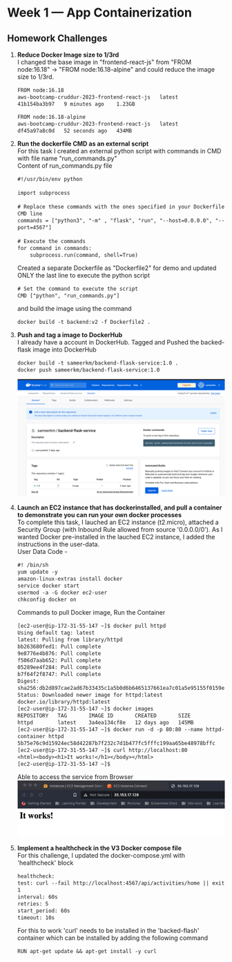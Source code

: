 # Week 1 — App Containerization

## Homework Challenges

1. **Reduce Docker Image size to 1/3rd**  
I changed the base image in "frontend-react-js" from "FROM node:16.18" -> "FROM node:16.18-alpine" and could reduce the image size to 1/3rd.  
    ```
    FROM node:16.18
    aws-bootcamp-cruddur-2023-frontend-react-js   latest             41b154ba3b97   9 minutes ago    1.23GB  
    ```
    ```
    FROM node:16.18-alpine
    aws-bootcamp-cruddur-2023-frontend-react-js   latest             df45a97a8c0d   52 seconds ago   434MB  
    ```
2. **Run the dockerfile CMD as an external script**  
For this task I created an external python script with commands in CMD with file name "run_commands.py"  
Content of run_commands.py file  
    ```
    #!/usr/bin/env python

    import subprocess

    # Replace these commands with the ones specified in your Dockerfile CMD line
    commands = ["python3", "-m" , "flask", "run", "--host=0.0.0.0", "--port=4567"]

    # Execute the commands
    for command in commands:
        subprocess.run(command, shell=True)
    ```
    Created a separate Dockerfile as "Dockerfile2" for demo  and updated ONLY the last line to execute the python script  
    ```
    # Set the command to execute the script
    CMD ["python", "run_commands.py"]
    ```
    and build the image using the command  
    ```
    docker build -t backend:v2 -f Dockerfile2 .
    ```
3. **Push and tag a image to DockerHub**  
I already have a account in DockerHub. Tagged and Pushed the backed-flask image into DockerHub

    ```
    docker build -t sameerkm/backend-flask-service:1.0 .
    docker push sameerkm/backend-flask-service:1.0
    ```
    ![Docker Hub](../_docs/assets/week-1/dockerhub-image.png)
4. **Launch an EC2 instance that has dockerinstalled, and pull a container to demonstrate you can run your own docker processes**  
To complete this task, I lauched an EC2 instance (t2.micro), attached a Security Group (with Inbound Rule allowed from source '0.0.0.0/0'). As I wanted Docker pre-installed in the lauched EC2 instance, I added the instructions in the user-data.  
User Data Code - 
    ```
    #! /bin/sh
    yum update -y
    amazon-linux-extras install docker
    service docker start
    usermod -a -G docker ec2-user
    chkconfig docker on
    ```  
    Commands to pull Docker image, Run the Container
    ```
    [ec2-user@ip-172-31-55-147 ~]$ docker pull httpd
    Using default tag: latest
    latest: Pulling from library/httpd
    bb263680fed1: Pull complete 
    9e8776e4b876: Pull complete 
    f506d7aab652: Pull complete 
    05289ee4f284: Pull complete 
    b7f64f2f8747: Pull complete 
    Digest: sha256:db2d897cae2ad67b33435c1a5b0d6b6465137661ea7c01a5e95155f0159e1bcf
    Status: Downloaded newer image for httpd:latest
    docker.io/library/httpd:latest
    [ec2-user@ip-172-31-55-147 ~]$ docker images
    REPOSITORY   TAG       IMAGE ID       CREATED       SIZE
    httpd        latest    3a4ea134cf8e   12 days ago   145MB
    [ec2-user@ip-172-31-55-147 ~]$ docker run -d -p 80:80 --name httpd-container httpd
    5b75e76c9d15924ec58d42287b7f232c7d1b477fc5fffc199aa65be48978bffc
    [ec2-user@ip-172-31-55-147 ~]$ curl http://localhost:80
    <html><body><h1>It works!</h1></body></html>
    [ec2-user@ip-172-31-55-147 ~]$ 
    ```
    Able to access the service from Browser  
    ![Site accessible in browser](../_docs/assets/week-1/docker-ec2-site-browser.png)
5. **Implement a healthcheck in the V3 Docker compose file**  
For this challenge, I updated the docker-compose.yml with 'healthcheck' block
    ```
    healthcheck:
    test: curl --fail http://localhost:4567/api/activities/home || exit 1
    interval: 60s
    retries: 5
    start_period: 60s
    timeout: 10s
    ``` 
    For this to work 'curl' needs to be installed in the 'backed-flash' container which can be installed by adding the following command
    ```
    RUN apt-get update && apt-get install -y curl
    ```